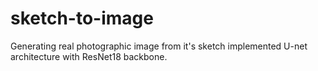# sketch-to-image
Generating real photographic image from it's sketch implemented U-net architecture with ResNet18 backbone.
